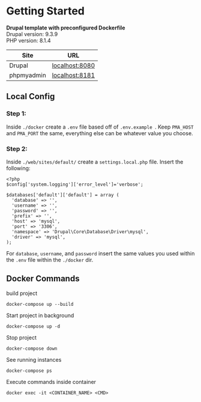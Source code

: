 # Getting Started

**Drupal template with preconfigured Dockerfile**  
Drupal version: 9.3.9  
PHP version: 8.1.4

| Site | URL |
| --- | --- |
| Drupal | [localhost:8080](http://localhost:8080) |
| phpmyadmin | [localhost:8181](http://localhost:8181) |

## Local Config
### Step 1:
Inside `./docker` create a `.env` file based off of `.env.example `. Keep `PMA_HOST` and `PMA_PORT` the same, everything else can be whatever value you choose.

### Step 2:
Inside `./web/sites/default/` create a `settings.local.php` file. Insert the following:
```
<?php
$config['system.logging']['error_level']='verbose';

$databases['default']['default'] = array (
  'database' => '',
  'username' => '',
  'password' => '',
  'prefix' => '',
  'host' => 'mysql',
  'port' => '3306',
  'namespace' => 'Drupal\Core\Database\Driver\mysql',
  'driver' => 'mysql',
);
```
For `database`, `username`, and `password` insert the same values you used within the `.env` file within the `./docker` dir.

## Docker Commands
build project
```
docker-compose up --build
```

Start project in background
```
docker-compose up -d
```

Stop project
```
docker-compose down
```

See running instances
```
docker-compose ps
```

Execute commands inside container
```
docker exec -it <CONTAINER_NAME> <CMD>
```
